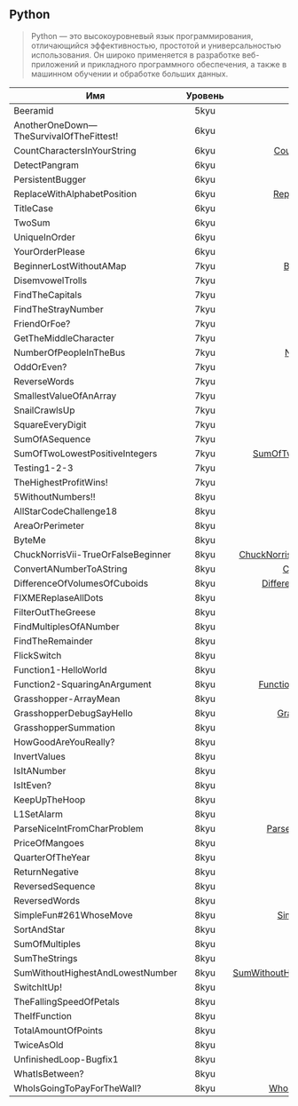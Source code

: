 ## Python

> Python — это высокоуровневый язык программирования, отличающийся
> эффективностью, простотой и универсальностью использования.
> Он широко применяется в разработке веб-приложений и прикладного
> программного обеспечения, а также в машинном обучении и обработке
> больших данных.

| Имя                                     | Уровень |                                                                                            Ссылка |
| --------------------------------------- | :-----: | ------------------------------------------------------------------------------------------------: |
| Beeramid                                |  5kyu   |                                                                       [Beeramid](./5kyu/Beeramid) |
| AnotherOneDown—TheSurvivalOfTheFittest! |  6kyu   | [AnotherOneDown—TheSurvivalOfTheFittest!](./6kyu/AnotherOneDown%E2%80%94TheSurvivalOfTheFittest!) |
| CountCharactersInYourString             |  6kyu   |                                 [CountCharactersInYourString](./6kyu/CountCharactersInYourString) |
| DetectPangram                           |  6kyu   |                                                             [DetectPangram](./6kyu/DetectPangram) |
| PersistentBugger                        |  6kyu   |                                                       [PersistentBugger](./6kyu/PersistentBugger) |
| ReplaceWithAlphabetPosition             |  6kyu   |                                 [ReplaceWithAlphabetPosition](./6kyu/ReplaceWithAlphabetPosition) |
| TitleCase                               |  6kyu   |                                                                     [TitleCase](./6kyu/TitleCase) |
| TwoSum                                  |  6kyu   |                                                                           [TwoSum](./6kyu/TwoSum) |
| UniqueInOrder                           |  6kyu   |                                                             [UniqueInOrder](./6kyu/UniqueInOrder) |
| YourOrderPlease                         |  6kyu   |                                                         [YourOrderPlease](./6kyu/YourOrderPlease) |
| BeginnerLostWithoutAMap                 |  7kyu   |                                         [BeginnerLostWithoutAMap](./7kyu/BeginnerLostWithoutAMap) |
| DisemvowelTrolls                        |  7kyu   |                                                       [DisemvowelTrolls](./7kyu/DisemvowelTrolls) |
| FindTheCapitals                         |  7kyu   |                                                         [FindTheCapitals](./7kyu/FindTheCapitals) |
| FindTheStrayNumber                      |  7kyu   |                                                   [FindTheStrayNumber](./7kyu/FindTheStrayNumber) |
| FriendOrFoe?                            |  7kyu   |                                                               [FriendOrFoe?](./7kyu/FriendOrFoe?) |
| GetTheMiddleCharacter                   |  7kyu   |                                             [GetTheMiddleCharacter](./7kyu/GetTheMiddleCharacter) |
| NumberOfPeopleInTheBus                  |  7kyu   |                                           [NumberOfPeopleInTheBus](./7kyu/NumberOfPeopleInTheBus) |
| OddOrEven?                              |  7kyu   |                                                                   [OddOrEven?](./7kyu/OddOrEven?) |
| ReverseWords                            |  7kyu   |                                                               [ReverseWords](./7kyu/ReverseWords) |
| SmallestValueOfAnArray                  |  7kyu   |                                           [SmallestValueOfAnArray](./7kyu/SmallestValueOfAnArray) |
| SnailCrawlsUp                           |  7kyu   |                                                             [SnailCrawlsUp](./7kyu/SnailCrawlsUp) |
| SquareEveryDigit                        |  7kyu   |                                                       [SquareEveryDigit](./7kyu/SquareEveryDigit) |
| SumOfASequence                          |  7kyu   |                                                           [SumOfASequence](./7kyu/SumOfASequence) |
| SumOfTwoLowestPositiveIntegers          |  7kyu   |                           [SumOfTwoLowestPositiveIntegers](./7kyu/SumOfTwoLowestPositiveIntegers) |
| Testing1-2-3                            |  7kyu   |                                                               [Testing1-2-3](./7kyu/Testing1-2-3) |
| TheHighestProfitWins!                   |  7kyu   |                                             [TheHighestProfitWins!](./7kyu/TheHighestProfitWins!) |
| 5WithoutNumbers!!                       |  8kyu   |                                                     [5WithoutNumbers!!](./8kyu/5WithoutNumbers!!) |
| AllStarCodeChallenge18                  |  8kyu   |                                           [AllStarCodeChallenge18](./8kyu/AllStarCodeChallenge18) |
| AreaOrPerimeter                         |  8kyu   |                                                         [AreaOrPerimeter](./8kyu/AreaOrPerimeter) |
| ByteMe                                  |  8kyu   |                                                                           [ByteMe](./8kyu/ByteMe) |
| ChuckNorrisVii-TrueOrFalseBeginner      |  8kyu   |                   [ChuckNorrisVii-TrueOrFalseBeginner](./8kyu/ChuckNorrisVii-TrueOrFalseBeginner) |
| ConvertANumberToAString                 |  8kyu   |                                         [ConvertANumberToAString](./8kyu/ConvertANumberToAString) |
| DifferenceOfVolumesOfCuboids            |  8kyu   |                               [DifferenceOfVolumesOfCuboids](./8kyu/DifferenceOfVolumesOfCuboids) |
| FIXMEReplaseAllDots                     |  8kyu   |                                                 [FIXMEReplaseAllDots](./8kyu/FIXMEReplaseAllDots) |
| FilterOutTheGreese                      |  8kyu   |                                                   [FilterOutTheGreese](./8kyu/FilterOutTheGreese) |
| FindMultiplesOfANumber                  |  8kyu   |                                           [FindMultiplesOfANumber](./8kyu/FindMultiplesOfANumber) |
| FindTheRemainder                        |  8kyu   |                                                       [FindTheRemainder](./8kyu/FindTheRemainder) |
| FlickSwitch                             |  8kyu   |                                                                 [FlickSwitch](./8kyu/FlickSwitch) |
| Function1-HelloWorld                    |  8kyu   |                                               [Function1-HelloWorld](./8kyu/Function1-HelloWorld) |
| Function2-SquaringAnArgument            |  8kyu   |                               [Function2-SquaringAnArgument](./8kyu/Function2-SquaringAnArgument) |
| Grasshopper-ArrayMean                   |  8kyu   |                                             [Grasshopper-ArrayMean](./8kyu/Grasshopper-ArrayMean) |
| GrasshopperDebugSayHello                |  8kyu   |                                       [GrasshopperDebugSayHello](./8kyu/GrasshopperDebugSayHello) |
| GrasshopperSummation                    |  8kyu   |                                               [GrasshopperSummation](./8kyu/GrasshopperSummation) |
| HowGoodAreYouReally?                    |  8kyu   |                                               [HowGoodAreYouReally?](./8kyu/HowGoodAreYouReally?) |
| InvertValues                            |  8kyu   |                                                               [InvertValues](./8kyu/InvertValues) |
| IsItANumber                             |  8kyu   |                                                                 [IsItANumber](./8kyu/IsItANumber) |
| IsItEven?                               |  8kyu   |                                                                     [IsItEven?](./8kyu/IsItEven?) |
| KeepUpTheHoop                           |  8kyu   |                                                             [KeepUpTheHoop](./8kyu/KeepUpTheHoop) |
| L1SetAlarm                              |  8kyu   |                                                                   [L1SetAlarm](./8kyu/L1SetAlarm) |
| ParseNiceIntFromCharProblem             |  8kyu   |                                 [ParseNiceIntFromCharProblem](./8kyu/ParseNiceIntFromCharProblem) |
| PriceOfMangoes                          |  8kyu   |                                                           [PriceOfMangoes](./8kyu/PriceOfMangoes) |
| QuarterOfTheYear                        |  8kyu   |                                                       [QuarterOfTheYear](./8kyu/QuarterOfTheYear) |
| ReturnNegative                          |  8kyu   |                                                           [ReturnNegative](./8kyu/ReturnNegative) |
| ReversedSequence                        |  8kyu   |                                                       [ReversedSequence](./8kyu/ReversedSequence) |
| ReversedWords                           |  8kyu   |                                                             [ReversedWords](./8kyu/ReversedWords) |
| SimpleFun#261WhoseMove                  |  8kyu   |                                           [SimpleFun#261WhoseMove](./8kyu/SimpleFun#261WhoseMove) |
| SortAndStar                             |  8kyu   |                                                                 [SortAndStar](./8kyu/SortAndStar) |
| SumOfMultiples                          |  8kyu   |                                                           [SumOfMultiples](./8kyu/SumOfMultiples) |
| SumTheStrings                           |  8kyu   |                                                             [SumTheStrings](./8kyu/SumTheStrings) |
| SumWithoutHighestAndLowestNumber        |  8kyu   |                       [SumWithoutHighestAndLowestNumber](./8kyu/SumWithoutHighestAndLowestNumber) |
| SwitchItUp!                             |  8kyu   |                                                                 [SwitchItUp!](./8kyu/SwitchItUp!) |
| TheFallingSpeedOfPetals                 |  8kyu   |                                         [TheFallingSpeedOfPetals](./8kyu/TheFallingSpeedOfPetals) |
| TheIfFunction                           |  8kyu   |                                                             [TheIfFunction](./8kyu/TheIfFunction) |
| TotalAmountOfPoints                     |  8kyu   |                                                 [TotalAmountOfPoints](./8kyu/TotalAmountOfPoints) |
| TwiceAsOld                              |  8kyu   |                                                                   [TwiceAsOld](./8kyu/TwiceAsOld) |
| UnfinishedLoop-Bugfix1                  |  8kyu   |                                           [UnfinishedLoop-Bugfix1](./8kyu/UnfinishedLoop-Bugfix1) |
| WhatIsBetween?                          |  8kyu   |                                                           [WhatIsBetween?](./8kyu/WhatIsBetween?) |
| WhoIsGoingToPayForTheWall?              |  8kyu   |                                   [WhoIsGoingToPayForTheWall?](./8kyu/WhoIsGoingToPayForTheWall?) |
